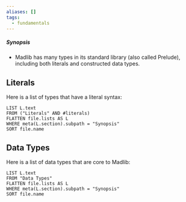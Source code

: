 ```yaml
---
aliases: []
tags:
  - fundamentals
---
```

##### Synopsis
- Madlib has many types in its standard library (also called Prelude), including both literals and constructed data types.

## Literals

Here is a list of types that have a literal syntax:

```dataview
LIST L.text
FROM ("Literals" AND #literals)
FLATTEN file.lists AS L
WHERE meta(L.section).subpath = "Synopsis"
SORT file.name
```
## Data Types

Here is a list of data types that are core to Madlib:

```dataview
LIST L.text
FROM "Data Types"
FLATTEN file.lists AS L
WHERE meta(L.section).subpath = "Synopsis"
SORT file.name
```